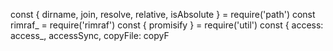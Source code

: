 const { dirname, join, resolve, relative, isAbsolute } = require('path')
const rimraf_ = require('rimraf')
const { promisify } = require('util')
const {
  access: access_,
  accessSync,
  copyFile: copyF